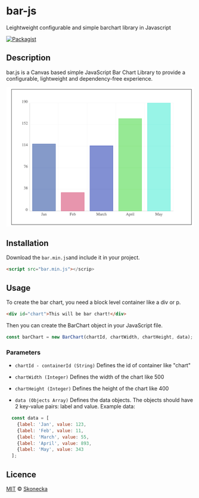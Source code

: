 # bar-js
Leightweight configurable and simple barchart library in Javascript

[![Packagist](https://img.shields.io/packagist/l/doctrine/orm.svg)]()

## Description
bar.js is a Canvas based simple JavaScript Bar Chart Library to provide a configurable, lightweight and dependency-free experience.

![](https://github.com/kskonecka/bar-js/raw/master/bar.png)

## Installation
Download  the `bar.min.js`and include it in your project.

```html
<script src="bar.min.js"></scrip>
```

## Usage
To create the bar chart, you need a block level container like a div or p.

```html
<div id="chart">This will be bar chart!</div>
```
Then you can create the BarChart object in your JavaScript file.

```js
const barChart = new BarChart(chartId, chartWidth, chartHeight, data);
```

### Parameters
- `chartId - containerId (String)`
Defines the id of container like "chart"

- `chartWidth (Integer)`
Defines the width of the chart like 500

- `chartHeight (Integer)`
Defines the height of the chart like 400

- `data (Objects Array)`
Defines the data objects. The objects should have 2 key-value pairs: label and value. Example data: 

```js
  const data = [
    {label: 'Jan', value: 123,
    {label: 'Feb', value: 11,
    {label: 'March', value: 55,
    {label: 'April', value: 893,
    {label: 'May', value: 343
  ];
```

## Licence
[MIT](LICENCE.md) © [Skonecka](https://github.com/kskonecka)
